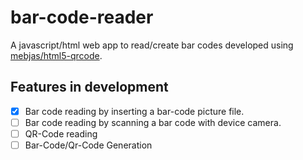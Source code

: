 # bar-code-reader
A javascript/html web app to read/create bar codes developed using [mebjas/html5-qrcode](https://github.com/mebjas/html5-qrcode).

## Features in development
- [x] Bar code reading by inserting a bar-code picture file.
- [ ] Bar code reading by scanning a bar code with device camera.
- [ ] QR-Code reading
- [ ] Bar-Code/Qr-Code Generation
